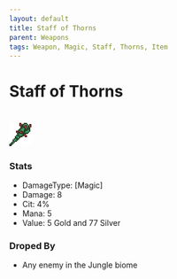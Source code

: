 ```yaml
---
layout: default
title: Staff of Thorns
parent: Weapons
tags: Weapon, Magic, Staff, Thorns, Item
---
```


# Staff of Thorns
#
![Icon](https://raw.githubusercontent.com/RickLugtigheid/SupernovaMod/main/Items/Weapons/PreHardmode/StaffOfThorns.png)

### Stats
- DamageType: [Magic]
- Damage: 8
- Cit: 4%
- Mana: 5
- Value: 5 Gold and 77 Silver

### Droped By
- Any enemy in the Jungle biome